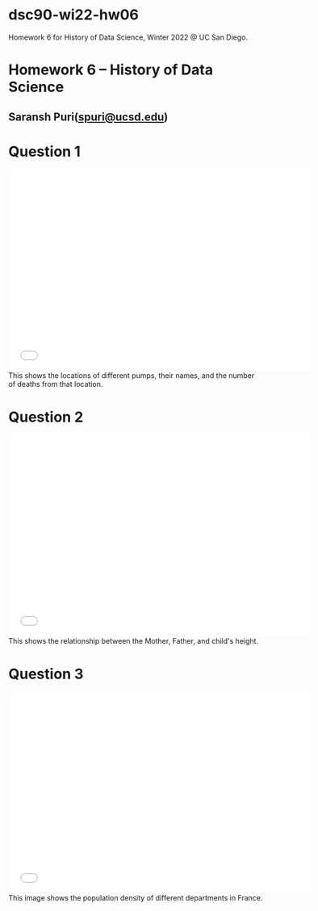 # dsc90-wi22-hw06
Homework 6 for History of Data Science, Winter 2022 @ UC San Diego.
# Homework 6 – History of Data Science
## Saransh Puri(spuri@ucsd.edu)

# Question 1
<iframe  src='snow-map (1)' width=600 height=400 frameBorder=0></iframe>
This shows the locations of different pumps, their names, and the number of deaths from that location.

# Question 2
<iframe  src='plotly-fig.html' width=600 height=400 frameBorder=0></iframe>
This shows the relationship between the Mother, Father, and child's height. 

# Question 3
<iframe  src='france-fig.html' width=600 height=400 frameBorder=0></iframe>
This image shows the population density of different departments in France.

